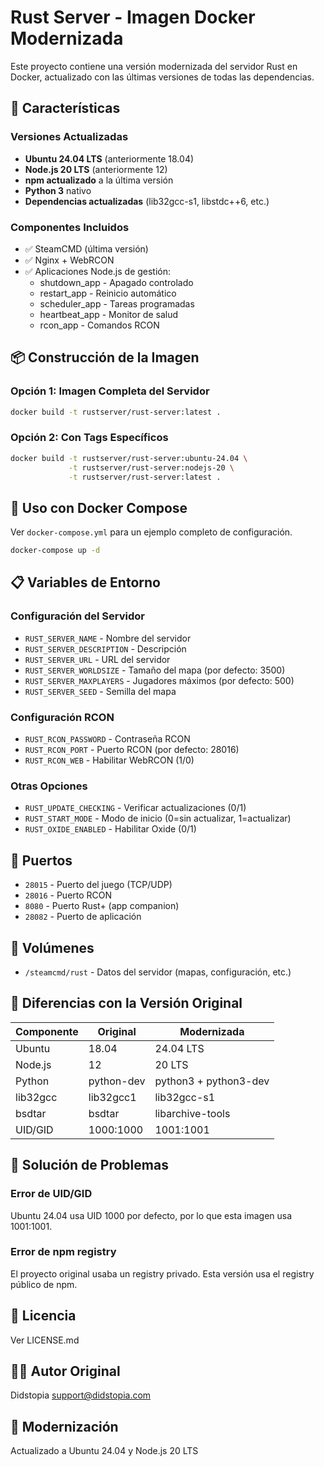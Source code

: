 # Rust Server - Imagen Docker Modernizada

Este proyecto contiene una versión modernizada del servidor Rust en Docker, actualizado con las últimas versiones de todas las dependencias.

## 🎯 Características

### Versiones Actualizadas
- **Ubuntu 24.04 LTS** (anteriormente 18.04)
- **Node.js 20 LTS** (anteriormente 12)
- **npm actualizado** a la última versión
- **Python 3** nativo
- **Dependencias actualizadas** (lib32gcc-s1, libstdc++6, etc.)

### Componentes Incluidos
- ✅ SteamCMD (última versión)
- ✅ Nginx + WebRCON
- ✅ Aplicaciones Node.js de gestión:
  - shutdown_app - Apagado controlado
  - restart_app - Reinicio automático
  - scheduler_app - Tareas programadas
  - heartbeat_app - Monitor de salud
  - rcon_app - Comandos RCON

## 📦 Construcción de la Imagen

### Opción 1: Imagen Completa del Servidor
```bash
docker build -t rustserver/rust-server:latest .
```

### Opción 2: Con Tags Específicos
```bash
docker build -t rustserver/rust-server:ubuntu-24.04 \
             -t rustserver/rust-server:nodejs-20 \
             -t rustserver/rust-server:latest .
```

## 🚀 Uso con Docker Compose

Ver `docker-compose.yml` para un ejemplo completo de configuración.

```bash
docker-compose up -d
```

## 📋 Variables de Entorno

### Configuración del Servidor
- `RUST_SERVER_NAME` - Nombre del servidor
- `RUST_SERVER_DESCRIPTION` - Descripción
- `RUST_SERVER_URL` - URL del servidor
- `RUST_SERVER_WORLDSIZE` - Tamaño del mapa (por defecto: 3500)
- `RUST_SERVER_MAXPLAYERS` - Jugadores máximos (por defecto: 500)
- `RUST_SERVER_SEED` - Semilla del mapa

### Configuración RCON
- `RUST_RCON_PASSWORD` - Contraseña RCON
- `RUST_RCON_PORT` - Puerto RCON (por defecto: 28016)
- `RUST_RCON_WEB` - Habilitar WebRCON (1/0)

### Otras Opciones
- `RUST_UPDATE_CHECKING` - Verificar actualizaciones (0/1)
- `RUST_START_MODE` - Modo de inicio (0=sin actualizar, 1=actualizar)
- `RUST_OXIDE_ENABLED` - Habilitar Oxide (0/1)

## 🔧 Puertos

- `28015` - Puerto del juego (TCP/UDP)
- `28016` - Puerto RCON
- `8080` - Puerto Rust+ (app companion)
- `28082` - Puerto de aplicación

## 📁 Volúmenes

- `/steamcmd/rust` - Datos del servidor (mapas, configuración, etc.)

## 🔄 Diferencias con la Versión Original

| Componente | Original | Modernizada |
|-----------|----------|-------------|
| Ubuntu | 18.04 | 24.04 LTS |
| Node.js | 12 | 20 LTS |
| Python | python-dev | python3 + python3-dev |
| lib32gcc | lib32gcc1 | lib32gcc-s1 |
| bsdtar | bsdtar | libarchive-tools |
| UID/GID | 1000:1000 | 1001:1001 |

## 🐛 Solución de Problemas

### Error de UID/GID
Ubuntu 24.04 usa UID 1000 por defecto, por lo que esta imagen usa 1001:1001.

### Error de npm registry
El proyecto original usaba un registry privado. Esta versión usa el registry público de npm.

## 📝 Licencia

Ver LICENSE.md

## 👨‍💻 Autor Original

Didstopia <support@didstopia.com>

## 🔧 Modernización

Actualizado a Ubuntu 24.04 y Node.js 20 LTS

